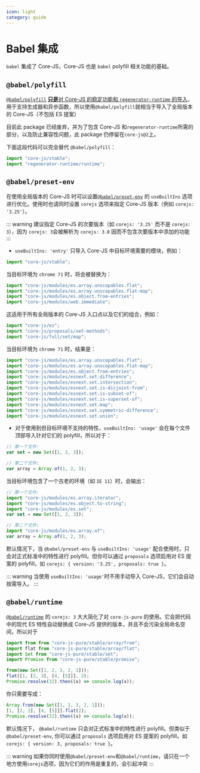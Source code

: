 ```yaml
---
icon: light
category: guide
---
```


# Babel 集成

`babel` 集成了 Core-JS，Core-JS 也是 `babel` polyfill 相关功能的基础。

## `@babel/polyfill`

[`@babel/polyfill`](https://babeljs.io/docs/usage/polyfill) [**只是**对 Core-JS 的稳定功能和 `regenerator-runtime` 的导入](https://github.com/babel/babel/blob/c8bb4500326700e7dc68ce8c4b90b6482c48d82f/packages/babel-polyfill/src/index.js)，用于支持生成器和异步函数，所以使用`@babel/polyfill`就相当于导入了全局版本的 Core-JS（不包括 ES 提案）

目前此 package 已经废弃，并为了包含 Core-JS 和`regenerator-runtime`所需的部分，以及防止兼容性问题，此 package 仍停留在`core-js@2`上。

下面这段代码可以完全替代 `@babel/polyfill`：

```js
import "core-js/stable";
import "regenerator-runtime/runtime";
```

## `@babel/preset-env`

在使用全局版本的 Core-JS 时可以设置[`@babel/preset-env`](https://github.com/babel/babel/tree/master/packages/babel-preset-env) 的 `useBuiltIns` 选项进行优化。使用时也请同时设置 `corejs` 选项来指定 Core-JS 版本（例如 `corejs: '3.25'`）。

::: warning
建议指定 Core-JS 的次要版本（如 `corejs: '3.25'` 而不是 `corejs: 3`），因为 `corejs: 3`会被解析为 `corejs: 3.0` 因而不包含次要版本中添加的功能
:::

- `useBuiltIns: 'entry'` 只导入 Core-JS 中目标环境需要的模块，例如：

```js
import "core-js/stable";
```

当目标环境为 `chrome 71` 时，将会被替换为：

```js
import "core-js/modules/es.array.unscopables.flat";
import "core-js/modules/es.array.unscopables.flat-map";
import "core-js/modules/es.object.from-entries";
import "core-js/modules/web.immediate";
```

这适用于所有全局版本的 Core-JS 入口点以及它们的组合，例如：

```js
import "core-js/es";
import "core-js/proposals/set-methods";
import "core-js/full/set/map";
```

当目标环境为 `chrome 71` 时，结果是：

```js
import "core-js/modules/es.array.unscopables.flat";
import "core-js/modules/es.array.unscopables.flat-map";
import "core-js/modules/es.object.from-entries";
import "core-js/modules/esnext.set.difference";
import "core-js/modules/esnext.set.intersection";
import "core-js/modules/esnext.set.is-disjoint-from";
import "core-js/modules/esnext.set.is-subset-of";
import "core-js/modules/esnext.set.is-superset-of";
import "core-js/modules/esnext.set.map";
import "core-js/modules/esnext.set.symmetric-difference";
import "core-js/modules/esnext.set.union";
```

- 对于使用到但目标环境不支持的特性，`useBuiltIns: 'usage'` 会在每个文件顶部导入针对它们的 polyfill，所以对于：

```js
// 第一个文件:
var set = new Set([1, 2, 3]);

// 第二个文件:
var array = Array.of(1, 2, 3);
```

当目标环境包含了一个古老的环境（如 `IE 11`）时，会输出：

```js
// 第一个文件:
import "core-js/modules/es.array.iterator";
import "core-js/modules/es.object.to-string";
import "core-js/modules/es.set";
var set = new Set([1, 2, 3]);

// 第二个文件:
import "core-js/modules/es.array.of";
var array = Array.of(1, 2, 3);
```

默认情况下，当 `@babel/preset-env` 与 `useBuiltIns: 'usage'` 配合使用时，只会对正式标准中的特性进行 polyfill。但你可以通过 `proposals` 选项启用对 ES 提案的 polyfill，如 `corejs: { version: '3.25', proposals: true }`。

::: warning
当使用 `useBuiltIns: 'usage'`时不用手动导入 Core-JS，它们会自动按需导入。
:::

## `@babel/runtime`

[`@babel/runtime`](https://babeljs.io/docs/plugins/transform-runtime/) 的 `corejs: 3` 大大简化了对 `core-js-pure` 的使用。它会把代码中的现代 ES 特性自动替换成 Core-JS 提供的版本，并且不会污染全局命名空间，所以对于

```js
import from from "core-js-pure/stable/array/from";
import flat from "core-js-pure/stable/array/flat";
import Set from "core-js-pure/stable/set";
import Promise from "core-js-pure/stable/promise";

from(new Set([1, 2, 3, 2, 1]));
flat([1, [2, 3], [4, [5]]], 2);
Promise.resolve(32).then((x) => console.log(x));
```

你只需要写成：

```js
Array.from(new Set([1, 2, 3, 2, 1]));
[1, [2, 3], [4, [5]]].flat(2);
Promise.resolve(32).then((x) => console.log(x));
```

默认情况下， `@babel/runtime` 只会对正式标准中的特性进行 polyfill。但类似于 `@babel/preset-env`, 你可以通过 `proposals` 选项启用对 ES 提案的 polyfill，如 `corejs: { version: 3, proposals: true }`。

::: warning
如果你同时使用`@babel/preset-env`和`@babel/runtime`，请只在一个地方使用`corejs`选项，因为它们的作用是重复的，会引起冲突
:::
